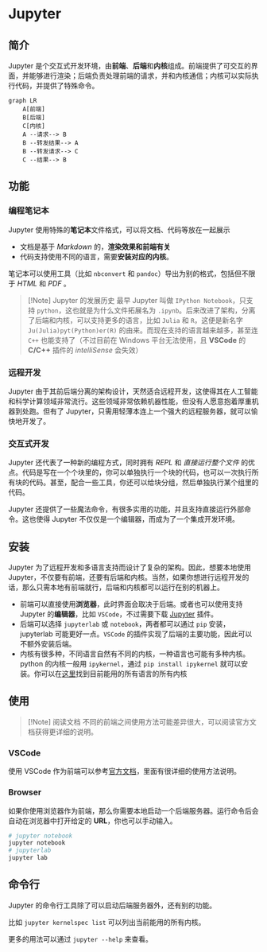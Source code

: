 # Jupyter

## 简介

Jupyter 是个交互式开发环境，由**前端**、**后端**和**内核**组成。前端提供了可交互的界面，并能够进行渲染；后端负责处理前端的请求，并和内核通信；内核可以实际执行代码，并提供了特殊命令。

```mermaid
graph LR
    A[前端]
    B[后端]
    C[内核]
    A --请求--> B
    B --转发结果--> A
    B --转发请求--> C
    C --结果--> B
```

## 功能

### 编程笔记本

Jupyter 使用特殊的**笔记本**文件格式，可以将文档、代码等放在一起展示

- 文档是基于 *Markdown* 的，**渲染效果和前端有关**
- 代码支持使用不同的语言，需要**安装对应的内核**。

笔记本可以使用工具（比如 `nbconvert` 和 `pandoc`）导出为别的格式，包括但不限于 *HTML* 和 *PDF* 。

> [!Note] Jupyter 的发展历史
> 最早 Jupyter 叫做 `IPython Notebook`，只支持 `python`，这也就是为什么文件拓展名为 `.ipynb`。后来改进了架构，分离了后端和内核，可以支持更多的语言，比如 `Julia` 和 `R`，这便是新名字 `Ju(Julia)pyt(Python)er(R)` 的由来。而现在支持的语言越来越多，甚至连 `C++` 也能支持了（不过目前在 Windows 平台无法使用，且 **VSCode** 的 **C/C++** 插件的 *intelliSense* 会失效）

### 远程开发

Jupyter 由于其前后端分离的架构设计，天然适合远程开发，这使得其在人工智能和科学计算领域非常流行。这些领域非常依赖机器性能，但没有人愿意抱着厚重机器到处跑。但有了 Jupyter，只需用轻薄本连上一个强大的远程服务器，就可以愉快地开发了。

### 交互式开发

Jupyter 还代表了一种新的编程方式，同时拥有 *REPL* 和 *直接运行整个文件* 的优点。代码是写在一个个块里的，你可以单独执行一个块的代码，也可以一次执行所有块的代码。甚至，配合一些工具，你还可以给块分组，然后单独执行某个组里的代码。

Jupyter 还提供了一些魔法命令，有很多实用的功能，并且支持直接运行外部命令。这也使得 Jupyter 不仅仅是一个编辑器，而成为了一个集成开发环境。

## 安装

Jupyter 为了远程开发和多语言支持而设计了复杂的架构。因此，想要本地使用 Jupyter，不仅要有前端，还要有后端和内核。当然，如果你想进行远程开发的话，那么只需本地有前端就行，后端和内核都可以运行在别的机器上。

- 前端可以直接使用**浏览器**，此时界面会取决于后端。或者也可以使用支持 Jupyter 的**编辑器**，比如 `VSCode`，不过需要下载 [Jupyter](https://marketplace.visualstudio.com/items?itemName=ms-toolsai.jupyter) 插件。
- 后端可以选择 `jupyterlab` 或 `notebook`，两者都可以通过 `pip` 安装，jupyterlab 可能更好一点。`VSCode` 的插件实现了后端的主要功能，因此可以不额外安装后端。
- 内核有很多种，不同语言自然有不同的内核，一种语言也可能有多种内核。python 的内核一般用 `ipykernel`，通过 `pip install ipykernel` 就可以安装。你可以在[这里](https://github.com/jupyter/jupyter/wiki/Jupyter-kernels)找到目前能用的所有语言的所有内核

## 使用

> [!Note] 阅读文档
> 不同的前端之间使用方法可能差异很大，可以阅读官方文档获得更详细的说明。

### VSCode

使用 VSCode 作为前端可以参考[官方文档](https://code.visualstudio.com/docs/datascience/jupyter-notebooks)，里面有很详细的使用方法说明。

### Browser

如果你使用浏览器作为前端，那么你需要本地启动一个后端服务器。运行命令后会自动在浏览器中打开给定的 **URL**，你也可以手动输入。

```sh
# jupyter notebook
jupyter notebook
# jupyterlab
jupyter lab
```

## 命令行

Jupyter 的命令行工具除了可以启动后端服务器外，还有别的功能。

比如 `jupyter kernelspec list` 可以列出当前能用的所有内核。

更多的用法可以通过 `jupyter --help` 来查看。
